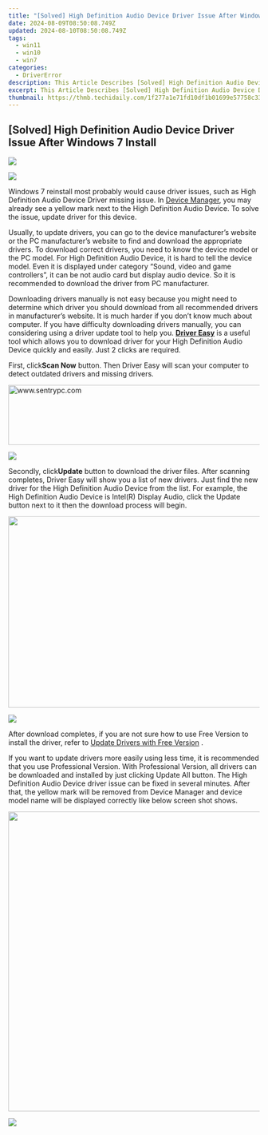 ```yaml
---
title: "[Solved] High Definition Audio Device Driver Issue After Windows 7 Install"
date: 2024-08-09T08:50:08.749Z
updated: 2024-08-10T08:50:08.749Z
tags:
  - win11
  - win10
  - win7
categories:
  - DriverError
description: This Article Describes [Solved] High Definition Audio Device Driver Issue After Windows 7 Install
excerpt: This Article Describes [Solved] High Definition Audio Device Driver Issue After Windows 7 Install
thumbnail: https://thmb.techidaily.com/1f277a1e71fd10df1b01699e57758c33c523b120ed3c32dedf0e24f515c80068.png
---
```


## [Solved] High Definition Audio Device Driver Issue After Windows 7 Install

<!-- affiliate ads begin -->
<a href="https://secure.2checkout.com/order/checkout.php?PRODS=3546200&QTY=1&AFFILIATE=108875&CART=1"><img src="http://www.binteko.com/sites/default/files/banner01_468x60a.gif" border="0"></a>
<!-- affiliate ads end -->
![](https://images.drivereasy.com/wp-content/uploads/2017/04/img_58f0b26dd36a4.jpg)

Windows 7 reinstall most probably would cause driver issues, such as High Definition Audio Device Driver missing issue. In [Device Manager](https://tools.techidaily.com/drivereasy/download/), you may already see a yellow mark next to the High Definition Audio Device. To solve the issue, update driver for this device.  
  
Usually, to update drivers, you can go to the device manufacturer’s website or the PC manufacturer’s website to find and download the appropriate drivers. To download correct drivers, you need to know the device model or the PC model. For High Definition Audio Device, it is hard to tell the device model. Even it is displayed under category “Sound, video and game controllers”, it can be not audio card but display audio device. So it is recommended to download the driver from PC manufacturer.  
  
Downloading drivers manually is not easy because you might need to determine which driver you should download from all recommended drivers in manufacturer’s website. It is much harder if you don’t know much about computer. If you have difficulty downloading drivers manually, you can considering using a driver update tool to help you. **[Driver Easy](https://tools.techidaily.com/drivereasy/download/)** is a useful tool which allows you to download driver for your  High Definition Audio Device quickly and easily. Just 2 clicks are required.  
  
 First, click**Scan Now** button. Then Driver Easy will scan your computer to detect outdated drivers and missing drivers.  
  
<!-- affiliate ads begin -->
<a href="https://sentrypc.7eer.net/c/5597632/398457/3022" target="_top" id="398457"><img src="//a.impactradius-go.com/display-ad/3022-398457" border="0" alt="www.sentrypc.com" width="980" height="120"/></a><img height="0" width="0" src="https://sentrypc.7eer.net/i/5597632/398457/3022" style="position:absolute;visibility:hidden;" border="0" />
<!-- affiliate ads end -->
![](https://images.drivereasy.com/wp-content/uploads/2017/04/img_58f0b2570b98a.png)
  
 Secondly, click**Update** button to download the driver files. After scanning completes, Driver Easy will show you a list of new drivers. Just find the new driver for the High Definition Audio Device from the list. For example, the High Definition Audio Device is Intel(R) Display Audio, click the Update button next to it then the download process will begin.  
  
<!-- affiliate ads begin -->
<a href="https://ship7com.pxf.io/c/5597632/1509856/17634" target="_top" id="1509856"><img src="//a.impactradius-go.com/display-ad/17634-1509856" border="0" alt="" width="730" height="383"/></a>
<!-- affiliate ads end -->
![](https://images.drivereasy.com/wp-content/uploads/2017/04/img_58f0b289ca3eb.jpg)
  
 After download completes, if you are not sure how to use Free Version to install the driver, refer to [Update Drivers with Free Version](https://tools.techidaily.com/drivereasy/download/) .  
  
 If you want to update drivers more easily using less time, it is recommended that you use Professional Version. With Professional Version, all drivers can be downloaded and installed by just clicking Update All button. The High Definition Audio Device driver issue can be fixed in several minutes. After that, the yellow mark will be removed from Device Manager and device model name will be displayed correctly like below screen shot shows.  
  
<!-- affiliate ads begin -->
<a href="https://uperfect.sjv.io/c/5597632/1246754/15155" target="_top" id="1246754"><img src="//a.impactradius-go.com/display-ad/15155-1246754" border="0" alt="" width="600" height="600"/></a><img height="0" width="0" src="https://imp.pxf.io/i/5597632/1246754/15155" style="position:absolute;visibility:hidden;" border="0" />
<!-- affiliate ads end -->
![](https://images.drivereasy.com/wp-content/uploads/2016/06/img_57677145514b3.png)

<ins class="adsbygoogle"
     style="display:block"
     data-ad-format="autorelaxed"
     data-ad-client="ca-pub-7571918770474297"
     data-ad-slot="1223367746"></ins>



<ins class="adsbygoogle"
     style="display:block"
     data-ad-client="ca-pub-7571918770474297"
     data-ad-slot="8358498916"
     data-ad-format="auto"
     data-full-width-responsive="true"></ins>



